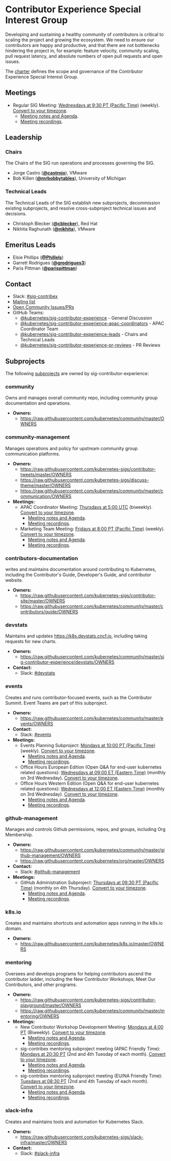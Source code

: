 <!---
This is an autogenerated file!

Please do not edit this file directly, but instead make changes to the
sigs.yaml file in the project root.

To understand how this file is generated, see https://git.k8s.io/community/generator/README.md
--->
# Contributor Experience Special Interest Group

Developing and sustaining a healthy community of contributors is critical to scaling the project and growing the ecosystem. We need to ensure our contributors are happy and productive, and that there are not bottlenecks hindering the project in, for example: feature velocity, community scaling, pull request latency, and absolute numbers of open pull requests and open issues.

The [charter](charter.md) defines the scope and governance of the Contributor Experience Special Interest Group.

## Meetings
* Regular SIG Meeting: [Wednesdays at 9:30 PT (Pacific Time)](https://zoom.us/j/397264241) (weekly). [Convert to your timezone](http://www.thetimezoneconverter.com/?t=9:30&tz=PT%20%28Pacific%20Time%29).
  * [Meeting notes and Agenda](https://docs.google.com/document/d/1qf-02B7EOrItQgwXFxgqZ5qjW0mtfu5qkYIF1Hl4ZLI/).
  * [Meeting recordings](https://www.youtube.com/watch?v=EMGUdOKwSns&list=PL69nYSiGNLP2x_48wbOPO0vXQgNTm_xxr).

## Leadership

### Chairs
The Chairs of the SIG run operations and processes governing the SIG.

* Jorge Castro (**[@castrojo](https://github.com/castrojo)**), VMware
* Bob Killen (**[@mrbobbytables](https://github.com/mrbobbytables)**), University of Michigan

### Technical Leads
The Technical Leads of the SIG establish new subprojects, decommission existing
subprojects, and resolve cross-subproject technical issues and decisions.

* Christoph Blecker (**[@cblecker](https://github.com/cblecker)**), Red Hat
* Nikhita Raghunath (**[@nikhita](https://github.com/nikhita)**), VMware

## Emeritus Leads

* Elsie Phillips (**[@Phillels](https://github.com/Phillels)**)
* Garrett Rodrigues (**[@grodrigues3](https://github.com/grodrigues3)**)
* Paris Pittman (**[@parispittman](https://github.com/parispittman)**)

## Contact
- Slack: [#sig-contribex](https://kubernetes.slack.com/messages/sig-contribex)
- [Mailing list](https://groups.google.com/forum/#!forum/kubernetes-sig-contribex)
- [Open Community Issues/PRs](https://github.com/kubernetes/community/labels/sig%2Fcontributor-experience)
- GitHub Teams:
    - [@kubernetes/sig-contributor-experience](https://github.com/orgs/kubernetes/teams/sig-contributor-experience) - General Discussion
    - [@kubernetes/sig-contributor-experience-apac-coordinators](https://github.com/orgs/kubernetes/teams/sig-contributor-experience-apac-coordinators) - APAC Coordinator Team
    - [@kubernetes/sig-contributor-experience-leads](https://github.com/orgs/kubernetes/teams/sig-contributor-experience-leads) - Chairs and Technical Leads
    - [@kubernetes/sig-contributor-experience-pr-reviews](https://github.com/orgs/kubernetes/teams/sig-contributor-experience-pr-reviews) - PR Reviews

## Subprojects

The following [subprojects][subproject-definition] are owned by sig-contributor-experience:
### community
Owns and manages overall community repo, including community group documentation and operations.
- **Owners:**
  - https://raw.githubusercontent.com/kubernetes/community/master/OWNERS
### community-management
Manages operations and policy for upstream community group communication platforms.
- **Owners:**
  - https://raw.githubusercontent.com/kubernetes-sigs/contributor-tweets/master/OWNERS
  - https://raw.githubusercontent.com/kubernetes-sigs/discuss-theme/master/OWNERS
  - https://raw.githubusercontent.com/kubernetes/community/master/communication/OWNERS
- **Meetings:**
  - APAC Coordinator Meeting: [Thursdays at 5:00 UTC](https://zoom.us/j/144440337) (biweekly). [Convert to your timezone](http://www.thetimezoneconverter.com/?t=5:00&tz=UTC).
    - [Meeting notes and Agenda](https://docs.google.com/document/d/1qf-02B7EOrItQgwXFxgqZ5qjW0mtfu5qkYIF1Hl4ZLI/).
    - [Meeting recordings](https://www.youtube.com/playlist?list=PL69nYSiGNLP2x_48wbOPO0vXQgNTm_xxr).
  - Marketing Team Meeting: [Fridays at 8:00 PT (Pacific Time)](https://zoom.us/j/596959769) (weekly). [Convert to your timezone](http://www.thetimezoneconverter.com/?t=8:00&tz=PT%20%28Pacific%20Time%29).
    - [Meeting notes and Agenda](https://docs.google.com/document/d/1KDoqbw2A6W7rLSbIRuOlqH8gkoOnp2IHHuV9KyJDD2c/edit).
    - [Meeting recordings](https://www.youtube.com/watch?v=EMGUdOKwSns&list=PL69nYSiGNLP2x_48wbOPO0vXQgNTm_xxr).
### contributors-documentation
writes and maintains documentation around contributing to Kubernetes, including the Contributor's Guide, Developer's Guide, and contributor website.
- **Owners:**
  - https://raw.githubusercontent.com/kubernetes-sigs/contributor-site/master/OWNERS
  - https://raw.githubusercontent.com/kubernetes/community/master/contributors/guide/OWNERS
### devstats
Maintains and updates https://k8s.devstats.cncf.io, including taking requests for new charts.
- **Owners:**
  - https://raw.githubusercontent.com/kubernetes/community/master/sig-contributor-experience/devstats/OWNERS
- **Contact:**
  - Slack: [#devstats](https://kubernetes.slack.com/messages/devstats)
### events
Creates and runs contributor-focused events, such as the Contributor Summit.  Event Teams are part of this subproject.
- **Owners:**
  - https://raw.githubusercontent.com/kubernetes/community/master/events/OWNERS
- **Contact:**
  - Slack: [#events](https://kubernetes.slack.com/messages/events)
- **Meetings:**
  - Events Planning Subproject: [Mondays at 10:00 PT (Pacific Time)](https://zoom.us/j/702991595) (weekly). [Convert to your timezone](http://www.thetimezoneconverter.com/?t=10:00&tz=PT%20%28Pacific%20Time%29).
    - [Meeting notes and Agenda](https://docs.google.com/document/d/1oLXv5_rM4f645jlXym_Vd7AUq7x6DV-O87E6tcW1sjU/edit).
    - [Meeting recordings](https://www.youtube.com/playlist?list=PL69nYSiGNLP3SLsQMQT8Pglu1JSmxZwgk).
  - Office Hours European Edition (Open Q&A for end-user kubernetes related questions): [Wednesdays at 09:00 ET (Eastern Time)](https://hackmd.io/@k8s/office-hours) (monthly on 3rd Wednesday). [Convert to your timezone](http://www.thetimezoneconverter.com/?t=09:00&tz=ET%20%28Eastern%20Time%29).
  - Office Hours Western Edition (Open Q&A for end-user kubernetes related questions): [Wednesdays at 12:00 ET (Eastern Time)]() (monthly on 3rd Wednesday). [Convert to your timezone](http://www.thetimezoneconverter.com/?t=12:00&tz=ET%20%28Eastern%20Time%29).
    - [Meeting notes and Agenda](https://hackmd.io/@k8s/office-hours).
    - [Meeting recordings](https://www.youtube.com/playlist?list=PL69nYSiGNLP3azFUvYJjGn45YbF6C-uIg).
### github-management
Manages and controls Github permissions, repos, and groups, including Org Membership.
- **Owners:**
  - https://raw.githubusercontent.com/kubernetes/community/master/github-management/OWNERS
  - https://raw.githubusercontent.com/kubernetes/org/master/OWNERS
- **Contact:**
  - Slack: [#github-management](https://kubernetes.slack.com/messages/github-management)
- **Meetings:**
  - GitHub Administration Subproject: [Thursdays at 09:30 PT (Pacific Time)](https://zoom.us/j/442435463) (monthly on 4th Thursday). [Convert to your timezone](http://www.thetimezoneconverter.com/?t=09:30&tz=PT%20%28Pacific%20Time%29).
    - [Meeting notes and Agenda](https://docs.google.com/document/d/1IiVrr1hcFWmbboExk971FsMUGfr2Wp68mdMribCuzLs/edit).
    - [Meeting recordings](https://www.youtube.com/playlist?list=PL69nYSiGNLP2x_48wbOPO0vXQgNTm_xxr).
### k8s.io
Creates and maintains shortcuts and automation apps running in the k8s.io domain.
- **Owners:**
  - https://raw.githubusercontent.com/kubernetes/k8s.io/master/OWNERS
### mentoring
Oversees and develops programs for helping contributors ascend the contributor ladder, including the New Contributor Workshops, Meet Our Contributors, and other programs.
- **Owners:**
  - https://raw.githubusercontent.com/kubernetes-sigs/contributor-playground/master/OWNERS
  - https://raw.githubusercontent.com/kubernetes/community/master/mentoring/OWNERS
- **Meetings:**
  - New Contributor Workshop Development Meeting: [Mondays at 4:00 PT](https://zoom.us/j/95894431386) (Biweekly). [Convert to your timezone](http://www.thetimezoneconverter.com/?t=4:00&tz=PT).
    - [Meeting notes and Agenda](https://docs.google.com/document/d/1XiXjDWCc087VKqX2b6LMGRnlaRyLYGh2-eWQQr6dAmc/edit).
    - [Meeting recordings](https://www.youtube.com/watch?v=Cqf9dIiS6Ig&list=PL69nYSiGNLP2x_48wbOPO0vXQgNTm_xxr).
  - sig-contribex mentoring subproject meeting (APAC Friendly Time): [Mondays at 20:30 PT](https://zoom.us/j/94884623370) (2nd and 4th Tuesday of each month). [Convert to your timezone](http://www.thetimezoneconverter.com/?t=20:30&tz=PT).
    - [Meeting notes and Agenda](https://docs.google.com/document/d/1qf-02B7EOrItQgwXFxgqZ5qjW0mtfu5qkYIF1Hl4ZLI/edit#heading=h.o9thwxp2o68r).
    - [Meeting recordings](https://www.youtube.com/watch?v=Cqf9dIiS6Ig&list=PL69nYSiGNLP2x_48wbOPO0vXQgNTm_xxr).
  - sig-contribex mentoring subproject meeting (EU/NA Friendly Time): [Tuesdays at 08:30 PT](https://zoom.us/j/98162537924) (2nd and 4th Tuesday of each month). [Convert to your timezone](http://www.thetimezoneconverter.com/?t=08:30&tz=PT).
    - [Meeting notes and Agenda](https://docs.google.com/document/d/1qf-02B7EOrItQgwXFxgqZ5qjW0mtfu5qkYIF1Hl4ZLI/edit#heading=h.o9thwxp2o68r).
    - [Meeting recordings](https://www.youtube.com/watch?v=Cqf9dIiS6Ig&list=PL69nYSiGNLP2x_48wbOPO0vXQgNTm_xxr).
### slack-infra
Creates and maintains tools and automation for Kubernetes Slack.
- **Owners:**
  - https://raw.githubusercontent.com/kubernetes-sigs/slack-infra/master/OWNERS
- **Contact:**
  - Slack: [#slack-infra](https://kubernetes.slack.com/messages/slack-infra)

[subproject-definition]: https://github.com/kubernetes/community/blob/master/governance.md#subprojects
<!-- BEGIN CUSTOM CONTENT -->

<!-- END CUSTOM CONTENT -->
